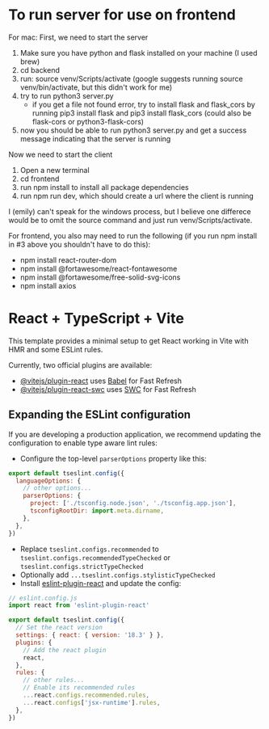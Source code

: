 # To run server for use on frontend
For mac:
  First, we need to start the server
  1. Make sure you have python and flask installed on your machine (I used brew)
  2. cd backend
  3. run: source venv/Scripts/activate (google suggests running source venv/bin/activate, but this didn't work for me)
  4. try to run python3 server.py
        - if you get a file not found error, try to install flask and flask_cors by running pip3 install flask and pip3 install flask_cors (could also be flask-cors or python3-flask-cors)
  5. now you should be able to run python3 server.py and get a success message indicating that the server is running

  
  Now we need to start the client
  1. Open a new terminal
  2. cd frontend
  3. run npm install to install all package dependencies
  4. run npm run dev, which should create a url where the client is running


I (emily) can't speak for the windows process, but I believe one differece would be to omit the source command and just run venv/Scripts/activate. 

For frontend, you also may need to run the following (if you run npm install in #3 above you shouldn't have to do this):
- npm install react-router-dom
- npm install @fortawesome/react-fontawesome
- npm install @fortawesome/free-solid-svg-icons
- npm install axios











# React + TypeScript + Vite

This template provides a minimal setup to get React working in Vite with HMR and some ESLint rules.

Currently, two official plugins are available:

- [@vitejs/plugin-react](https://github.com/vitejs/vite-plugin-react/blob/main/packages/plugin-react/README.md) uses [Babel](https://babeljs.io/) for Fast Refresh
- [@vitejs/plugin-react-swc](https://github.com/vitejs/vite-plugin-react-swc) uses [SWC](https://swc.rs/) for Fast Refresh

## Expanding the ESLint configuration

If you are developing a production application, we recommend updating the configuration to enable type aware lint rules:

- Configure the top-level `parserOptions` property like this:

```js
export default tseslint.config({
  languageOptions: {
    // other options...
    parserOptions: {
      project: ['./tsconfig.node.json', './tsconfig.app.json'],
      tsconfigRootDir: import.meta.dirname,
    },
  },
})
```

- Replace `tseslint.configs.recommended` to `tseslint.configs.recommendedTypeChecked` or `tseslint.configs.strictTypeChecked`
- Optionally add `...tseslint.configs.stylisticTypeChecked`
- Install [eslint-plugin-react](https://github.com/jsx-eslint/eslint-plugin-react) and update the config:

```js
// eslint.config.js
import react from 'eslint-plugin-react'

export default tseslint.config({
  // Set the react version
  settings: { react: { version: '18.3' } },
  plugins: {
    // Add the react plugin
    react,
  },
  rules: {
    // other rules...
    // Enable its recommended rules
    ...react.configs.recommended.rules,
    ...react.configs['jsx-runtime'].rules,
  },
})
```
